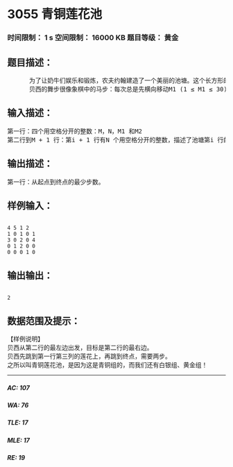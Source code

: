 # 3055 青铜莲花池   
### 时间限制： 1 s     空间限制： 16000 KB     题目等级： 黄金  
## 题目描述：  

<pre>
      为了让奶牛们娱乐和锻炼，农夫约翰建造了一个美丽的池塘。这个长方形的池子被分成了M 行N 列个方格（1 ≤ M, N ≤ 30）。一些格子是坚固得令人惊讶的莲花，还有一些格子是岩石，其余的只是美丽、纯净、湛蓝的水。贝西正在练习芭蕾舞，她站在一朵莲花上，想跳到另一朵莲花上去，她只能从一朵莲花跳到另一朵莲花上，既不能跳到水里，也不能跳到岩石上。  
      贝西的舞步很像象棋中的马步：每次总是先横向移动M1 (1 ≤ M1 ≤ 30)格，再纵向移动M2 (1 ≤ M2 ≤ 30, M1≠M2)格，或先纵向移动M1 格，再横向移动M2 格。最多时，贝西会有八个移动方向可供选择。给定池塘的布局和贝西的跳跃长度，请计算贝西从起点出发，到达目的地的最小步数，我们保证输入数据中的目的地一定是可达的。
</pre>
  
  
## 输入描述：  

<pre>
第一行：四个用空格分开的整数：M，N，M1 和M2  
第二行到M + 1 行：第i + 1 行有N 个用空格分开的整数，描述了池塘第i 行的状态：0 为水，1 为莲花，2 为岩石，3 为贝西所在的起点，4 为贝西想去的终点。
</pre>
  
  
## 输出描述：  

<pre>
第一行：从起点到终点的最少步数。
</pre>
  
  
## 样例输入：  

<pre><code>
4 5 1 2  
1 0 1 0 1  
3 0 2 0 4  
0 1 2 0 0  
0 0 0 1 0
</code></pre>
  
  
## 输出输出：  

<pre><code>
2
</code></pre>
  
  
## 数据范围及提示：  

<pre>
【样例说明】  
贝西从第二行的最左边出发，目标是第二行的最右边。  
贝西先跳到第一行第三列的莲花上，再跳到终点，需要两步。
之所以叫青铜莲花池，是因为这是青铜组的，而我们还有白银组、黄金组！
</pre>
  
  
***  

##### AC: 107  
##### WA: 76  
##### TLE: 17  
##### MLE: 17  
##### RE: 19  
